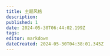 ```yaml
---
title: 主题风格
description: 
published: 1
date: 2024-05-30T06:44:02.199Z
tags: 
editor: markdown
dateCreated: 2024-05-30T04:38:01.345Z
---
```


